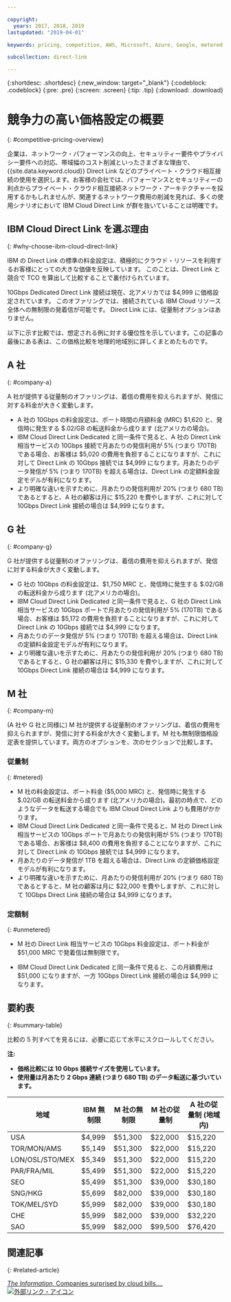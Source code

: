 ```yaml
---

copyright:
  years: 2017, 2018, 2019
lastupdated: "2019-04-01"

keywords: pricing, competition, AWS, Microsoft, Azure, Google, metered, Dedicated, performance, bandwidth, ingress, egress, charges, unmetered, flat rate, apples-to-apples, enterprise, private cloud, costs

subcollection: direct-link

---
```


{:shortdesc: .shortdesc}
{:new_window: target="_blank"}
{:codeblock: .codeblock}
{:pre: .pre}
{:screen: .screen}
{:tip: .tip}
{:download: .download}

# 競争力の高い価格設定の概要
{: #competitive-pricing-overview}

企業は、ネットワーク・パフォーマンスの向上、セキュリティー要件やプライバシー要件への対応、帯域幅のコスト削減といったさまざまな理由で、{{site.data.keyword.cloud}} Direct Link などのプライベート・クラウド相互接続の使用を選択します。お客様の会社では、パフォーマンスとセキュリティーの利点からプライベート・クラウド相互接続ネットワーク・アーキテクチャーを採用するかもしれませんが、関連するネットワーク費用の削減を見れば、多くの使用シナリオにおいて IBM Cloud Direct Link が群を抜いていることは明確です。 

## IBM Cloud Direct Link を選ぶ理由
{: #why-choose-ibm-cloud-direct-link}

IBM の Direct Link の標準の料金設定は、積極的にクラウド・リソースを利用するお客様にとっての大きな価値を反映しています。 このことは、Direct Link と競合で TCO を算出して比較することで裏付けられています。

10Gbps Dedicated Direct Link 接続は現在、北アメリカでは $4,999 に価格設定されています。 このオファリングでは、接続されている IBM Cloud リソース全体への無制限の発着信が可能です。 Direct Link には、従量制オプションはありません。

以下に示す比較では、想定される例に対する優位性を示しています。この記事の最後にある表は、この価格比較を地理的地域別に詳しくまとめたものです。

## A 社
{: #company-a}

A 社が提供する従量制のオファリングは、着信の費用を抑えられますが、発信に対する料金が大きく変動します。
* A 社の 10Gbps の料金設定は、ポート時間の月額料金 (MRC) $1,620 と、発信時に発生する $.02/GB の転送料金から成ります (北アメリカの場合)。
* IBM Cloud Direct Link Dedicated と同一条件で見ると、A 社の Direct Link 相当サービスの 10Gbps 接続で月あたりの発信利用が 5% (つまり 170TB) である場合、お客様は $5,020 の費用を負担することになりますが、これに対して Direct Link の 10Gbps 接続では $4,999 になります。月あたりのデータ発信が 5% (つまり 170TB) を超える場合は、Direct Link の定額料金設定モデルが有利になります。
* より明確な違いを示すために、月あたりの発信利用が 20% (つまり 680 TB) であるとすると、A 社の顧客は月に $15,220 を費やしますが、これに対して 10Gbps Direct Link 接続の場合は $4,999 になります。

## G 社
{: #company-g}

G 社が提供する従量制のオファリングは、着信の費用を抑えられますが、発信に対する料金が大きく変動します。

* G 社の 10Gbps の料金設定は、$1,750 MRC と、発信時に発生する $.02/GB の転送料金から成ります (北アメリカの場合)。
* IBM Cloud Direct Link Dedicated と同一条件で見ると、G 社の Direct Link 相当サービスの 10Gbps ポートで月あたりの発信利用が 5% (170TB) である場合、お客様は $5,172 の費用を負担することになりますが、これに対して Direct Link の 10Gbps 接続では $4,999 になります。 
* 月あたりのデータ発信が 5% (つまり 170TB) を超える場合は、Direct Link の定額料金設定モデルが有利になります。
* より明確な違いを示すために、月あたりの発信利用が 20% (つまり 680 TB) であるとすると、G 社の顧客は月に $15,330 を費やしますが、これに対して 10Gbps Direct Link 接続の場合は $4,999 になります。

## M 社
{: #company-m}

(A 社や G 社と同様に) M 社が提供する従量制のオファリングは、着信の費用を抑えられますが、発信に対する料金が大きく変動します。M 社も無制限価格設定表を提供しています。両方のオプションを、次のセクションで比較します。

### 従量制
{: #metered}

* M 社の料金設定は、ポート料金 ($5,000 MRC) と、発信時に発生する $.02/GB の転送料金から成ります (北アメリカの場合)。最初の時点で、どのようなデータを転送する場合でも IBM Cloud Direct Link よりも費用がかかります。
* IBM Cloud Direct Link Dedicated と同一条件で見ると、M 社の Direct Link 相当サービスの 10Gbps ポートで月あたりの発信利用が 5% (つまり 170TB) である場合、お客様は $8,400 の費用を負担することになりますが、これに対して Direct Link の 10Gbps 接続では $4,999 になります。 
* 月あたりのデータ発信が 1TB を超える場合は、Direct Link の定額価格設定モデルが有利になります。
* より明確な違いを示すために、月あたりの発信利用が 20% (つまり 680 TB) であるとすると、M 社の顧客は月に $22,000 を費やしますが、これに対して 10Gbps Direct Link 接続の場合は $4,999 になります。


### 定額制 
{: #unmetered}

* M 社の Direct Link 相当サービスの 10Gbps 料金設定は、ポート料金が $51,000 MRC で発着信は無制限です。

* IBM Cloud Direct Link Dedicated と同一条件で見ると、この月額費用は $51,000 になりますが、一方 10Gbps Direct Link 接続の場合は $4,999 になります。 

## 要約表
{: #summary-table}

比較の 5 列すべてを見るには、必要に応じて水平にスクロールしてください。

**注:**

* **価格比較には 10 Gbps 接続サイズを使用しています。**
* **使用量は月あたり 2 Gbps 連続 (つまり 680 TB) のデータ転送に基づいています。**


| 地域 | IBM 無制限 | M 社の無制限 | M 社の従量制 | A 社の従量制 (地域内) |
|-----|-----|-----|-----|-----|
| USA | $4,999 | $51,300 | $22,000 | $15,220 |
| TOR/MON/AMS | $5,149 | $51,300 | $22,000 | $15,220 |
| LON/OSL/STO/MEX | $5,349 | $51,300 | $22,000 | $15,220 |
| PAR/FRA/MIL | $5,499 | $51,300 |$22,000 | $15,220 |
| SEO | $5,499 | $51,300 | $39,000 | $30,180 |
| SNG/HKG | $5,699 | $82,000 | $39,000 | $30,180 |
| TOK/MEL/SYD | $5,999 |$82,000 | $39,000 | $30,180 |
| CHE | $5,999 |$82,000 | $39,000 | $32,220 | 
| SAO | $5,999 |$82,000 | $99,500 | $76,420 |

## 関連記事
{: #related-article}

[_The Information_, Companies surprised by cloud bills....![外部リンク・アイコン](../../icons/launch-glyph.svg "外部リンク・アイコン")](https://www.theinformation.com/articles/as-aws-use-soars-companies-surprised-by-cloud-bills?utm_medium=email&utm_source=cio)

